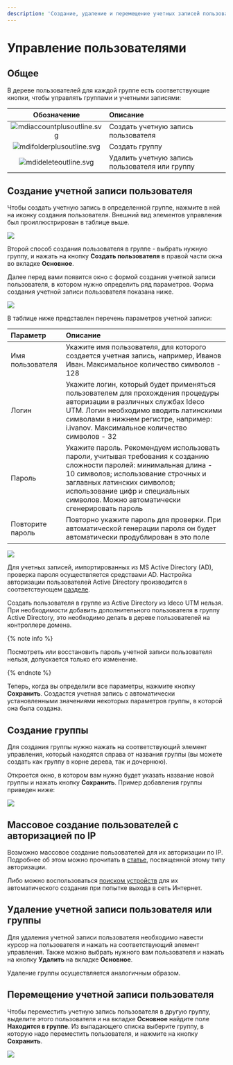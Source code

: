 ```yaml
---
description: 'Создание, удаление и перемещение учетных записей пользователей.'
---
```


# Управление пользователями

## Общее

В дереве пользователей для каждой группе есть соответствующие кнопки, чтобы управлять группами и учетными записями:

| Обозначение | Описание |
| :---: | :--- |
| ![mdiaccountplusoutline.svg](../../../_images/mdiaccountplusoutline.svg) | Создать учетную запись пользователя |
| ![mdifolderplusoutline.svg](../../../_images/mdifolderplusoutline.svg) | Создать группу |
| ![mdideleteoutline.svg](../../../_images/mdideleteoutline.svg) | Удалить учетную запись пользователя или группу |

## Создание учетной записи пользователя

Чтобы создать учетную запись в определенной группе, нажмите в ней на иконку создания пользователя. Внешний вид элементов управления был проиллюстрирован в таблице выше.

![](../../../_images/add-user.gif)

Второй способ создания пользователя в группе - выбрать нужную группу, и нажать на кнопку **Создать пользователя** в правой части окна во вкладке **Основное**.

Далее перед вами появится окно с формой создания учетной записи пользователя, в котором нужно определить ряд параметров. Форма создания учетной записи пользователя показана ниже.

![](../../../_images/userrr1.png)

В таблице ниже представлен перечень параметров учетной записи:

| Параметр | Описание |
| :--- | :--- |
| Имя пользователя | Укажите имя пользователя, для которого создается учетная запись, например, Иванов Иван. Максимальное количество символов - 128 |
| Логин | Укажите логин, который будет применяться пользователем для прохождения процедуры авторизации в различных службах Ideco UTM. Логин необходимо вводить латинскими символами в нижнем регистре, например: i.ivanov. Максимальное количество символов - 32 |
| Пароль | Укажите пароль. Рекомендуем использовать пароли, учитывая требования к созданию сложности паролей: минимальная длина - 10 символов; использование строчных и заглавных латинских символов; использование цифр и специальных символов. Можно автоматически сгенерировать пароль |
| Повторите пароль | Повторно укажите пароль для проверки. При автоматической генерации пароля он будет автоматически продублирован в это поле |

![](../../../_images/add-user-2-way.gif)

Для учетных записей, импортированных из MS Active Directory (AD), проверка пароля осуществляется средствами AD. Настройка авторизации пользователей Active Directory производится в соответствующем [разделе](active-directory/active-directory-user-authorization.md).

Создать пользователя в группе из Active Directory из Ideco UTM нельзя. При необходимости добавить дополнительного пользователя в группу Active Directory, это необходимо делать в дереве пользователей на контроллере домена.

{% note info %}

Посмотреть или восстановить пароль учетной записи пользователя нельзя, допускается только его изменение.

{% endnote %}

Теперь, когда вы определили все параметры, нажмите кнопку **Сохранить**. Создастся учетная запись с автоматически установленными значениями некоторых параметров группы, в которой она была создана.

## Создание группы

Для создания группы нужно нажать на соответствующий элемент управления, который находятся справа от названия группы (вы можете создать как группу в корне дерева, так и дочернюю).

Откроется окно, в котором вам нужно будет указать название новой группы и нажать кнопку **Сохранить**. Пример добавления группы приведен ниже:

![](../../../_images/add-group.gif)

## Массовое создание пользователей с авторизацией по IP

Возможно массовое создание пользователей для их авторизации по IP. Подробнее об этом можно прочитать в [статье](authorization/ip.md), посвященной этому типу авторизации.

Либо можно воспользоваться [поиском устройств](device-discovery.md) для их автоматического создания при попытке выхода в сеть Интернет.

## Удаление учетной записи пользователя или группы

Для удаления учетной записи пользователя необходимо навести курсор на пользователя и нажать на соответствующий элемент управления. Также можно выбрать нужного вам пользователя и нажать на кнопку **Удалить** на вкладке **Основное**.

Удаление группы осуществляется аналогичным образом.

## Перемещение учетной записи пользователя

Чтобы переместить учетную запись пользователя в другую группу, выделите этого пользователя и на вкладке **Основное** найдите поле **Находится в группе**. Из выпадающего списка выберите группу, в которую надо переместить пользователя, и нажмите на кнопку **Сохранить**.

![](../../../_images/change-group.gif)
